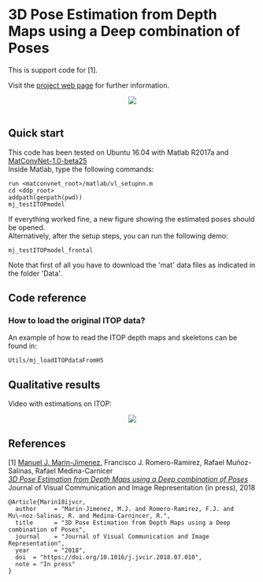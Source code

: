 # 3D Pose Estimation from Depth Maps using a Deep combination of Poses

This is support code for [1].

Visit the [project web page](http://www.uco.es/~in1majim/research/ddp.html) for further information.

<div align="center">
  <img src="https://www.uco.es/~in1majim/research/images/pipeline_ddp.jpg"><br><br>
</div>

## Quick start

This code has been tested on Ubuntu 16.04 with Matlab R2017a and [MatConvNet-1.0-beta25](http://www.vlfeat.org/matconvnet/)  
Inside Matlab, type the following commands:  

```
run <matconvnet_root>/matlab/vl_setupnn.m  
cd <ddp_root>  
addpath(genpath(pwd))  
mj_testITOPmodel  
```
If everything worked fine, a new figure showing the estimated poses should be opened.  
Alternatively, after the setup steps, you can run the following demo:  
```
mj_testITOPmodel_frontal
```

Note that first of all you have to download the 'mat' data files as indicated in the folder 'Data'.

## Code reference

### How to load the original ITOP data?

An example of how to read the ITOP depth maps and skeletons can be found in:
```
Utils/mj_loadITOPdataFromH5
```

## Qualitative results

Video with estimations on ITOP:  
<div align="center">
<a href="https://www.youtube.com/watch?v=4gPI-GOf9wg" alt="Watch video" title="Watch video">
<img src="https://img.youtube.com/vi/4gPI-GOf9wg/0.jpg">
</a>
</div>

## References

[1] [Manuel J. Marin-Jimenez](http://www.uco.es/~in1majim/), Francisco J. Romero-Ramirez, Rafael Muñoz-Salinas, Rafael Medina-Carnicer  
[*3D Pose Estimation from Depth Maps using a Deep combination of Poses*](https://arxiv.org/abs/1807.05389)  
Journal of Visual Communication and Image Representation (in press), 2018
```
@Article{Marin18ijvcr,
  author     = "Marin-Jimenez, M.J. and Romero-Ramirez, F.J. and Mu\~noz-Salinas, R. and Medina-Carnincer, R.",
  title      = "3D Pose Estimation from Depth Maps using a Deep combination of Poses",
  journal    = "Journal of Visual Communication and Image Representation",
  year       = "2018",
  doi  = "https://doi.org/10.1016/j.jvcir.2018.07.010",
  note = "In press"
}
```
